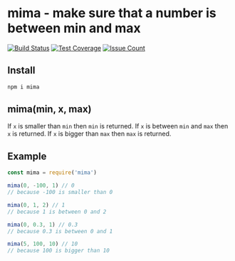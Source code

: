 # mima - make sure that a number is between min and max

[![Build Status](https://travis-ci.org/robojones/mima.svg?branch=master)](https://travis-ci.org/robojones/mima)
[![Test Coverage](https://codeclimate.com/github/robojones/mima/badges/coverage.svg)](https://codeclimate.com/github/robojones/mima/coverage)
[![Issue Count](https://codeclimate.com/github/robojones/mima/badges/issue_count.svg)](https://codeclimate.com/github/robojones/mima)

## Install

```bash
npm i mima
```

## mima(min, x, max)

If `x` is smaller than `min` then `min` is returned.
If `x` is between `min` and `max` then `x` is returned.
If `x` is bigger than `max` then `max` is returned.

## Example

```javascript
const mima = require('mima')

mima(0, -100, 1) // 0
// because -100 is smaller than 0

mima(0, 1, 2) // 1
// because 1 is between 0 and 2

mima(0, 0.3, 1) // 0.3
// because 0.3 is between 0 and 1

mima(5, 100, 10) // 10
// because 100 is bigger than 10
```

